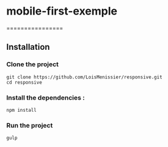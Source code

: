 # mobile-first-exemple
================

## Installation

### Clone the project

```
git clone https://github.com/LoisMenissier/responsive.git
cd responsive
```

### Install the dependencies :

```
npm install
```

### Run the project

```
gulp
```